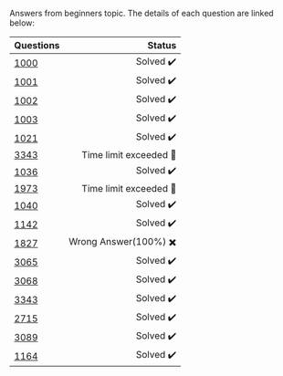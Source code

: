 Answers from beginners topic. The details of each question are linked below:

| Questions | Status                              |
|-----------|-----------------------------------------------------------------------------------------------:| 
| [1000](https://www.beecrowd.com.br/judge/en/problems/view/1000)      | Solved :heavy_check_mark:           |
| [1001](https://www.beecrowd.com.br/judge/en/problems/view/1001)      | Solved :heavy_check_mark:           |
| [1002](https://www.beecrowd.com.br/judge/en/problems/view/1002)      | Solved :heavy_check_mark:           |
| [1003](https://www.beecrowd.com.br/judge/en/problems/view/1003)      | Solved :heavy_check_mark:           |
| [1021](https://www.beecrowd.com.br/judge/en/problems/view/1021)      | Solved :heavy_check_mark:           |
| [3343](https://www.beecrowd.com.br/judge/en/problems/view/3343)      | Time limit exceeded :radio_button:  |
| [1036](https://www.beecrowd.com.br/judge/en/problems/view/1036)      | Solved :heavy_check_mark:           |
| [1973](https://www.beecrowd.com.br/judge/en/problems/view/1973)      | Time limit exceeded :radio_button:  |
| [1040](https://www.beecrowd.com.br/judge/en/problems/view/1040)      | Solved :heavy_check_mark:           |
| [1142](https://www.beecrowd.com.br/judge/en/problems/view/1142)      | Solved :heavy_check_mark:           |
| [1827](https://www.beecrowd.com.br/judge/en/problems/view/1827)      | Wrong Answer(100%) :heavy_multiplication_x:          |
| [3065](https://www.beecrowd.com.br/judge/en/problems/view/3065)      | Solved :heavy_check_mark:       |
| [3068](https://www.beecrowd.com.br/judge/en/problems/view/3068)      | Solved :heavy_check_mark:       |
| [3343](https://www.beecrowd.com.br/judge/en/problems/view/3343)      | Solved :heavy_check_mark:       |
| [2715](https://www.beecrowd.com.br/judge/en/problems/view/2715)      | Solved :heavy_check_mark:       |
| [3089](https://www.beecrowd.com.br/judge/en/problems/view/3089)      | Solved :heavy_check_mark:       |
| [1164](https://www.beecrowd.com.br/judge/en/problems/view/1164)      | Solved :heavy_check_mark:       |

